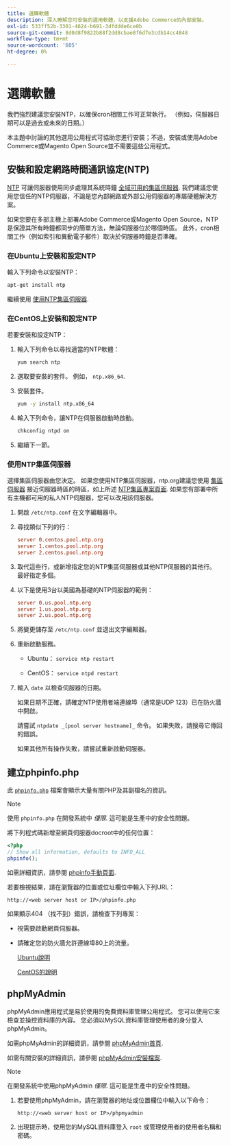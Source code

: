 ```yaml
---
title: 選購軟體
description: 深入瞭解您可安裝的選用軟體，以支援Adobe Commerce的內部安裝。
exl-id: 533ff52b-3301-4624-b691-3dfddde6ce0b
source-git-commit: 8d0d8f9822b88f2dd8cbae8f6d7e3cdb14cc4848
workflow-type: tm+mt
source-wordcount: '605'
ht-degree: 0%

---
```


# 選購軟體

我們強烈建議您安裝NTP，以確保cron相關工作可正常執行。 （例如，伺服器日期可以是過去或未來的日期。）

本主題中討論的其他選用公用程式可協助您進行安裝；不過，安裝或使用Adobe Commerce或Magento Open Source並不需要這些公用程式。

## 安裝和設定網路時間通訊協定(NTP)

[NTP](https://www.ntp.org/) 可讓伺服器使用同步處理其系統時鐘 [全域可用的集區伺服器](https://www.ntppool.org/en/). 我們建議您使用您信任的NTP伺服器，不論是您內部網路或外部公用伺服器的專屬硬體解決方案。

如果您要在多部主機上部署Adobe Commerce或Magento Open Source，NTP是保證其所有時鐘都同步的簡單方法，無論伺服器位於哪個時區。 此外，cron相關工作（例如索引和異動電子郵件）取決於伺服器時鐘是否準確。

### 在Ubuntu上安裝和設定NTP

輸入下列命令以安裝NTP：

```bash
apt-get install ntp
```

繼續使用 [使用NTP集區伺服器](#use-ntp-pool-servers).

### 在CentOS上安裝和設定NTP

若要安裝和設定NTP：

1. 輸入下列命令以尋找適當的NTP軟體：

   ```bash
   yum search ntp
   ```

1. 選取要安裝的套件。 例如， `ntp.x86_64`.

1. 安裝套件。

   ```bash
   yum -y install ntp.x86_64
   ```

1. 輸入下列命令，讓NTP在伺服器啟動時啟動。

   ```bash
   chkconfig ntpd on
   ```

1. 繼續下一節。

### 使用NTP集區伺服器

選擇集區伺服器由您決定。 如果您使用NTP集區伺服器，ntp.org建議您使用 [集區伺服器](https://www.ntppool.org/en/) 接近伺服器時區的時區，如上所述 [NTP集區專案頁面](https://www.ntppool.org/en/use.html). 如果您有部署中所有主機都可用的私人NTP伺服器，您可以改用該伺服器。

1. 開啟 `/etc/ntp.conf` 在文字編輯器中。

1. 尋找類似下列的行：

   ```conf
   server 0.centos.pool.ntp.org
   server 1.centos.pool.ntp.org
   server 2.centos.pool.ntp.org
   ```

1. 取代這些行，或新增指定您的NTP集區伺服器或其他NTP伺服器的其他行。 最好指定多個。

1. 以下是使用3台以美國為基礎的NTP伺服器的範例：

   ```conf
   server 0.us.pool.ntp.org
   server 1.us.pool.ntp.org
   server 2.us.pool.ntp.org
   ```

1. 將變更儲存至 `/etc/ntp.conf` 並退出文字編輯器。

1. 重新啟動服務。

   * Ubuntu： `service ntp restart`

   * CentOS： `service ntpd restart`

1. 輸入 `date` 以檢查伺服器的日期。

   如果日期不正確，請確定NTP使用者端連線埠（通常是UDP 123）已在防火牆中開啟。

   請嘗試 `ntpdate _[pool server hostname]_` 命令。 如果失敗，請搜尋它傳回的錯誤。

   如果其他所有操作失敗，請嘗試重新啟動伺服器。

## 建立phpinfo.php

此 [`phpinfo.php`](https://www.php.net/manual/en/function.phpinfo.php) 檔案會顯示大量有關PHP及其副檔名的資訊。

>[!NOTE]
>
>使用 `phpinfo.php` 在開發系統中 _僅限_. 這可能是生產中的安全性問題。

將下列程式碼新增至網頁伺服器docroot中的任何位置：

```php
<?php
// Show all information, defaults to INFO_ALL
phpinfo();
```

如需詳細資訊，請參閱 [phpinfo手動頁面](https://www.php.net/manual/en/function.phpinfo.php).

若要檢視結果，請在瀏覽器的位置或位址欄位中輸入下列URL：

```http
http://<web server host or IP>/phpinfo.php
```

如果顯示404 （找不到）錯誤，請檢查下列專案：

* 視需要啟動網頁伺服器。
* 請確定您的防火牆允許連線埠80上的流量。

  [Ubuntu說明](https://help.ubuntu.com/community/UFW)

  [CentOS的說明](https://wiki.centos.org/HowTos%282f%29Network%282f%29IPTables.html)

## phpMyAdmin

phpMyAdmin應用程式是易於使用的免費資料庫管理公用程式。 您可以使用它來檢查並操控資料庫的內容。 您必須以MySQL資料庫管理使用者的身分登入phpMyAdmin。

如需phpMyAdmin的詳細資訊，請參閱 [phpMyAdmin首頁](https://www.phpmyadmin.net/).

如需有關安裝的詳細資訊，請參閱 [phpMyAdmin安裝檔案](https://docs.phpmyadmin.net/en/latest/setup.html#quick-install).

>[!NOTE]
>
>在開發系統中使用phpMyAdmin _僅限_. 這可能是生產中的安全性問題。

1. 若要使用phpMyAdmin，請在瀏覽器的地址或位置欄位中輸入以下命令：

   ```http
   http://<web server host or IP>/phpmyadmin
   ```

1. 出現提示時，使用您的MySQL資料庫登入 `root` 或管理使用者的使用者名稱和密碼。

